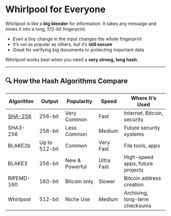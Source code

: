 # Whirlpool for Everyone

Whirlpool is like a **big blender** for information. It takes any message and mixes it into a long, 512-bit fingerprint.

- Even a tiny change in the input changes the whole fingerprint
- It’s not as popular as others, but it’s **still secure**
- Great for verifying big documents or protecting important data

Whirlpool works best when you need a **very strong, long hash**.

---

## 🔍 How the Hash Algorithms Compare

| Algorithm   | Output | Popularity    | Speed     | Where It’s Used                    |
|-------------|--------|----------------|-----------|------------------------------------|
| [SHA-256](/algo/sha256)     | 256-bit| Very Common    | Fast      | Internet, Bitcoin, security        |
| SHA3-256    | 256-bit| Less Common    | Medium    | Future security systems            |
| BLAKE2b     | Up to 512-bit | Common  | Very Fast | File tools, apps                   |
| BLAKE3      | 256-bit| New & Powerful | Ultra Fast| High-speed apps, future projects   |
| RIPEMD-160  | 160-bit| Bitcoin only   | Slower    | Bitcoin address creation           |
| Whirlpool   | 512-bit| Niche Use      | Medium    | Archiving, long-term checksums     |
